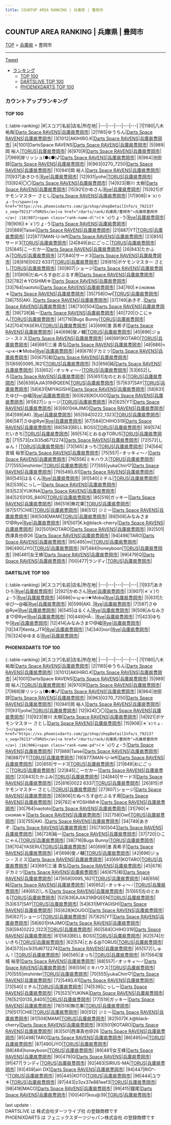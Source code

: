 ```yaml
---
title: COUNTUP AREA RANKING | 兵庫県 | 豊岡市
---
```

## COUNTUP AREA RANKING | 兵庫県 | 豊岡市

[TOP](/darts/rank/) > [兵庫県](/darts/rank/兵庫県/) > 豊岡市

___

<a href="https://twitter.com/share?ref_src=twsrc%5Etfw" data-text="COUNTUP AREA RANKING | 兵庫県豊岡市" class="twitter-share-button" data-hashtags="DARTSLIVE,PHOENIXDARTS,darts,ダーツ" data-show-count="false">Tweet</a>

* [ランキング](#カウントアップランキング)
    * [TOP 100](#top-100)
    * [DARTSLIVE TOP 100](#dartslive-top-100)
    * [PHOENIXDARTS TOP 100](#phoenixdarts-top-100)

### カウントアップランキング

#### TOP 100



{:.table-ranking}
|#|スコア|名前|店名|所在地|
|---|---|---|---|---|
|1|1180|<span class="rank-name-pd"><span class="pro-icon-pd"></span>八木 祐哉</span>|<a href="https://vs.phoenixdarts.com/jp/shop/shopDetailInfo/s_82960?s_seq=82960">Darts Space RAVENS</a>|<a href="/darts/rank/兵庫県/豊岡市">兵庫県豊岡市</a>|
|2|1165|<span class="rank-name-pd">ゆうちん</span>|<a href="https://vs.phoenixdarts.com/jp/shop/shopDetailInfo/s_82960?s_seq=82960">Darts Space RAVENS</a>|<a href="/darts/rank/兵庫県/豊岡市">兵庫県豊岡市</a>|
|3|1012|<span class="rank-name-pd">AKIHIRO.K</span>|<a href="https://vs.phoenixdarts.com/jp/shop/shopDetailInfo/s_82960?s_seq=82960">Darts Space RAVENS</a>|<a href="/darts/rank/兵庫県/豊岡市">兵庫県豊岡市</a>|
|4|1001|<span class="rank-name-pd">DartsSpace RAVENS</span>|<a href="https://vs.phoenixdarts.com/jp/shop/shopDetailInfo/s_82960?s_seq=82960">Darts Space RAVENS</a>|<a href="/darts/rank/兵庫県/豊岡市">兵庫県豊岡市</a>|
|5|989|<span class="rank-name-pd"><span class="pro-icon-pd"></span>岡 裕人</span>|<a href="https://vs.phoenixdarts.com/jp/shop/shopDetailInfo/s_79213?s_seq=79213">TORUS</a>|<a href="/darts/rank/兵庫県/豊岡市">兵庫県豊岡市</a>|
|6|970|<span class="rank-name-pd">R</span>|<a href="https://vs.phoenixdarts.com/jp/shop/shopDetailInfo/s_82960?s_seq=82960">Darts Space RAVENS</a>|<a href="/darts/rank/兵庫県/豊岡市">兵庫県豊岡市</a>|
|7|969|<span class="rank-name-pd">岸リッシュ(●ε●)♪</span>|<a href="https://vs.phoenixdarts.com/jp/shop/shopDetailInfo/s_82960?s_seq=82960">Darts Space RAVENS</a>|<a href="/darts/rank/兵庫県/豊岡市">兵庫県豊岡市</a>|
|8|964|<span class="rank-name-pd"><span class="pro-icon-pd"></span>池田 諒</span>|<a href="https://vs.phoenixdarts.com/jp/shop/shopDetailInfo/s_82960?s_seq=82960">Darts Space RAVENS</a>|<a href="/darts/rank/兵庫県/豊岡市">兵庫県豊岡市</a>|
|9|963|<span class="rank-name-pd">0270_7250</span>|<a href="https://vs.phoenixdarts.com/jp/shop/shopDetailInfo/s_82960?s_seq=82960">Darts Space RAVENS</a>|<a href="/darts/rank/兵庫県/豊岡市">兵庫県豊岡市</a>|
|10|941|<span class="rank-name-pd">岡 裕人</span>|<a href="https://vs.phoenixdarts.com/jp/shop/shopDetailInfo/s_82960?s_seq=82960">Darts Space RAVENS</a>|<a href="/darts/rank/兵庫県/豊岡市">兵庫県豊岡市</a>|
|11|937|<span class="rank-name-dl">あきひろ</span>|<a href="https://search.dartslive.com/jp/shop/b0132a037536bdae0d9b047a20a7ba1e">Rye</a>|<a href="/darts/rank/兵庫県/豊岡市">兵庫県豊岡市</a>|
|12|931|<span class="rank-name-pd">yohe</span>|<a href="https://vs.phoenixdarts.com/jp/shop/shopDetailInfo/s_79213?s_seq=79213">TORUS</a>|<a href="/darts/rank/兵庫県/豊岡市">兵庫県豊岡市</a>|
|13|924|<span class="rank-name-pd">〇〇</span>|<a href="https://vs.phoenixdarts.com/jp/shop/shopDetailInfo/s_82960?s_seq=82960">Darts Space RAVENS</a>|<a href="/darts/rank/兵庫県/豊岡市">兵庫県豊岡市</a>|
|14|923|<span class="rank-name-pd"><span class="pro-icon-pd"></span>嵜川 太樹</span>|<a href="https://vs.phoenixdarts.com/jp/shop/shopDetailInfo/s_82960?s_seq=82960">Darts Space RAVENS</a>|<a href="/darts/rank/兵庫県/豊岡市">兵庫県豊岡市</a>|
|15|921|<span class="rank-name-dl">かめさん</span>|<a href="https://search.dartslive.com/jp/shop/b0132a037536bdae0d9b047a20a7ba1e">Rye</a>|<a href="/darts/rank/兵庫県/豊岡市">兵庫県豊岡市</a>|
|15|921|<span class="rank-name-pd">ポケモンマスター さとし</span>|<a href="https://vs.phoenixdarts.com/jp/shop/shopDetailInfo/s_82960?s_seq=82960">Darts Space RAVENS</a>|<a href="/darts/rank/兵庫県/豊岡市">兵庫県豊岡市</a>|
|17|908|<span class="rank-name-pd">(＊´x`)りょ-う</span>|<a href="https://vs.phoenixdarts.com/jp/shop/shopDetailInfo/s_79213?s_seq=79213">TORUS</a>|<a href="/darts/rank/兵庫県/豊岡市">兵庫県豊岡市</a>|
|18|907|<span class="rank-name-dl">(＊´x`)りょ-う</span>|<a href="https://search.dartslive.com/jp/shop/b0132a037536bdae0d9b047a20a7ba1e">Rye</a>|<a href="/darts/rank/兵庫県/豊岡市">兵庫県豊岡市</a>|
|19|906|<span class="rank-name-pd">(＊´x`)りょ-う</span>|<a href="https://vs.phoenixdarts.com/jp/shop/shopDetailInfo/s_82960?s_seq=82960">Darts Space RAVENS</a>|<a href="/darts/rank/兵庫県/豊岡市">兵庫県豊岡市</a>|
|20|889|<span class="rank-name-pd">Taisei</span>|<a href="https://vs.phoenixdarts.com/jp/shop/shopDetailInfo/s_82960?s_seq=82960">Darts Space RAVENS</a>|<a href="/darts/rank/兵庫県/豊岡市">兵庫県豊岡市</a>|
|21|887|<span class="rank-name-pd">YT</span>|<a href="https://vs.phoenixdarts.com/jp/shop/shopDetailInfo/s_79213?s_seq=79213">TORUS</a>|<a href="/darts/rank/兵庫県/豊岡市">兵庫県豊岡市</a>|
|22|877|<span class="rank-name-pd">MAN-U-left</span>|<a href="https://vs.phoenixdarts.com/jp/shop/shopDetailInfo/s_82960?s_seq=82960">Darts Space RAVENS</a>|<a href="/darts/rank/兵庫県/豊岡市">兵庫県豊岡市</a>|
|23|855|<span class="rank-name-pd">サード3</span>|<a href="https://vs.phoenixdarts.com/jp/shop/shopDetailInfo/s_79213?s_seq=79213">TORUS</a>|<a href="/darts/rank/兵庫県/豊岡市">兵庫県豊岡市</a>|
|24|849|<span class="rank-name-pd">おにごっこ</span>|<a href="https://vs.phoenixdarts.com/jp/shop/shopDetailInfo/s_79213?s_seq=79213">TORUS</a>|<a href="/darts/rank/兵庫県/豊岡市">兵庫県豊岡市</a>|
|25|845|<span class="rank-name-pd">こーだかー</span>|<a href="https://vs.phoenixdarts.com/jp/shop/shopDetailInfo/s_82960?s_seq=82960">Darts Space RAVENS</a>|<a href="/darts/rank/兵庫県/豊岡市">兵庫県豊岡市</a>|
|26|843|<span class="rank-name-pd">たかふみ</span>|<a href="https://vs.phoenixdarts.com/jp/shop/shopDetailInfo/s_79213?s_seq=79213">TORUS</a>|<a href="/darts/rank/兵庫県/豊岡市">兵庫県豊岡市</a>|
|27|840|<span class="rank-name-pd">サード3</span>|<a href="https://vs.phoenixdarts.com/jp/shop/shopDetailInfo/s_82960?s_seq=82960">Darts Space RAVENS</a>|<a href="/darts/rank/兵庫県/豊岡市">兵庫県豊岡市</a>|
|28|816|<span class="rank-name-pd">0022 6337</span>|<a href="https://vs.phoenixdarts.com/jp/shop/shopDetailInfo/s_79213?s_seq=79213">TORUS</a>|<a href="/darts/rank/兵庫県/豊岡市">兵庫県豊岡市</a>|
|29|815|<span class="rank-name-pd">ポケモンマスター さとし</span>|<a href="https://vs.phoenixdarts.com/jp/shop/shopDetailInfo/s_79213?s_seq=79213">TORUS</a>|<a href="/darts/rank/兵庫県/豊岡市">兵庫県豊岡市</a>|
|30|807|<span class="rank-name-pd">ショージ</span>|<a href="https://vs.phoenixdarts.com/jp/shop/shopDetailInfo/s_82960?s_seq=82960">Darts Space RAVENS</a>|<a href="/darts/rank/兵庫県/豊岡市">兵庫県豊岡市</a>|
|31|806|<span class="rank-name-pd">だぬべろす@だぶるす用</span>|<a href="https://vs.phoenixdarts.com/jp/shop/shopDetailInfo/s_82960?s_seq=82960">Darts Space RAVENS</a>|<a href="/darts/rank/兵庫県/豊岡市">兵庫県豊岡市</a>|
|32|782|<span class="rank-name-pd">☆YOSHIMI☆</span>|<a href="https://vs.phoenixdarts.com/jp/shop/shopDetailInfo/s_82960?s_seq=82960">Darts Space RAVENS</a>|<a href="/darts/rank/兵庫県/豊岡市">兵庫県豊岡市</a>|
|33|764|<span class="rank-name-pd">naototo</span>|<a href="https://vs.phoenixdarts.com/jp/shop/shopDetailInfo/s_82960?s_seq=82960">Darts Space RAVENS</a>|<a href="/darts/rank/兵庫県/豊岡市">兵庫県豊岡市</a>|
|34|760|<span class="rank-name-pd">＊снояιмι＊</span>|<a href="https://vs.phoenixdarts.com/jp/shop/shopDetailInfo/s_82960?s_seq=82960">Darts Space RAVENS</a>|<a href="/darts/rank/兵庫県/豊岡市">兵庫県豊岡市</a>|
|35|758|<span class="rank-name-pd">Owl</span>|<a href="https://vs.phoenixdarts.com/jp/shop/shopDetailInfo/s_79213?s_seq=79213">TORUS</a>|<a href="/darts/rank/兵庫県/豊岡市">兵庫県豊岡市</a>|
|36|755|<span class="rank-name-pd">AKI..</span>|<a href="https://vs.phoenixdarts.com/jp/shop/shopDetailInfo/s_82960?s_seq=82960">Darts Space RAVENS</a>|<a href="/darts/rank/兵庫県/豊岡市">兵庫県豊岡市</a>|
|37|749|<span class="rank-name-pd">あきぞ..</span>|<a href="https://vs.phoenixdarts.com/jp/shop/shopDetailInfo/s_82960?s_seq=82960">Darts Space RAVENS</a>|<a href="/darts/rank/兵庫県/豊岡市">兵庫県豊岡市</a>|
|38|730|<span class="rank-name-pd">504</span>|<a href="https://vs.phoenixdarts.com/jp/shop/shopDetailInfo/s_82960?s_seq=82960">Darts Space RAVENS</a>|<a href="/darts/rank/兵庫県/豊岡市">兵庫県豊岡市</a>|
|39|728|<span class="rank-name-pd">純一</span>|<a href="https://vs.phoenixdarts.com/jp/shop/shopDetailInfo/s_82960?s_seq=82960">Darts Space RAVENS</a>|<a href="/darts/rank/兵庫県/豊岡市">兵庫県豊岡市</a>|
|40|720|<span class="rank-name-pd">ひこにゃん</span>|<a href="https://vs.phoenixdarts.com/jp/shop/shopDetailInfo/s_79213?s_seq=79213">TORUS</a>|<a href="/darts/rank/兵庫県/豊岡市">兵庫県豊岡市</a>|
|41|716|<span class="rank-name-pd">Bugs Bunny</span>|<a href="https://vs.phoenixdarts.com/jp/shop/shopDetailInfo/s_79213?s_seq=79213">TORUS</a>|<a href="/darts/rank/兵庫県/豊岡市">兵庫県豊岡市</a>|
|42|704|<span class="rank-name-pd">YASERU</span>|<a href="https://vs.phoenixdarts.com/jp/shop/shopDetailInfo/s_79213?s_seq=79213">TORUS</a>|<a href="/darts/rank/兵庫県/豊岡市">兵庫県豊岡市</a>|
|43|699|<span class="rank-name-pd">澳 真希子</span>|<a href="https://vs.phoenixdarts.com/jp/shop/shopDetailInfo/s_82960?s_seq=82960">Darts Space RAVENS</a>|<a href="/darts/rank/兵庫県/豊岡市">兵庫県豊岡市</a>|
|44|698|<span class="rank-name-pd">俊ノ輔</span>|<a href="https://vs.phoenixdarts.com/jp/shop/shopDetailInfo/s_79213?s_seq=79213">TORUS</a>|<a href="/darts/rank/兵庫県/豊岡市">兵庫県豊岡市</a>|
|45|696|<span class="rank-name-pd">ジョン・スミス</span>|<a href="https://vs.phoenixdarts.com/jp/shop/shopDetailInfo/s_82960?s_seq=82960">Darts Space RAVENS</a>|<a href="/darts/rank/兵庫県/豊岡市">兵庫県豊岡市</a>|
|46|691|<span class="rank-name-pd">KOTARO</span>|<a href="https://vs.phoenixdarts.com/jp/shop/shopDetailInfo/s_79213?s_seq=79213">TORUS</a>|<a href="/darts/rank/兵庫県/豊岡市">兵庫県豊岡市</a>|
|46|691|<span class="rank-name-pd">三浦 貴弘</span>|<a href="https://vs.phoenixdarts.com/jp/shop/shopDetailInfo/s_82960?s_seq=82960">Darts Space RAVENS</a>|<a href="/darts/rank/兵庫県/豊岡市">兵庫県豊岡市</a>|
|48|686|<span class="rank-name-dl">чｰцｰкｰi★Moba</span>|<a href="https://search.dartslive.com/jp/shop/b0132a037536bdae0d9b047a20a7ba1e">Rye</a>|<a href="/darts/rank/兵庫県/豊岡市">兵庫県豊岡市</a>|
|49|678|<span class="rank-name-pd">デカミツ</span>|<a href="https://vs.phoenixdarts.com/jp/shop/shopDetailInfo/s_82960?s_seq=82960">Darts Space RAVENS</a>|<a href="/darts/rank/兵庫県/豊岡市">兵庫県豊岡市</a>|
|50|675|<span class="rank-name-pd">和</span>|<a href="https://vs.phoenixdarts.com/jp/shop/shopDetailInfo/s_82960?s_seq=82960">Darts Space RAVENS</a>|<a href="/darts/rank/兵庫県/豊岡市">兵庫県豊岡市</a>|
|51|659|<span class="rank-name-pd">0095_1621</span>|<a href="https://vs.phoenixdarts.com/jp/shop/shopDetailInfo/s_79213?s_seq=79213">TORUS</a>|<a href="/darts/rank/兵庫県/豊岡市">兵庫県豊岡市</a>|
|52|656|<span class="rank-name-pd">純</span>|<a href="https://vs.phoenixdarts.com/jp/shop/shopDetailInfo/s_82960?s_seq=82960">Darts Space RAVENS</a>|<a href="/darts/rank/兵庫県/豊岡市">兵庫県豊岡市</a>|
|53|652|<span class="rank-name-pd">♂オッキィ～♂</span>|<a href="https://vs.phoenixdarts.com/jp/shop/shopDetailInfo/s_79213?s_seq=79213">TORUS</a>|<a href="/darts/rank/兵庫県/豊岡市">兵庫県豊岡市</a>|
|53|652|<span class="rank-name-pd">しろ</span>|<a href="https://vs.phoenixdarts.com/jp/shop/shopDetailInfo/s_82960?s_seq=82960">Darts Space RAVENS</a>|<a href="/darts/rank/兵庫県/豊岡市">兵庫県豊岡市</a>|
|55|651|<span class="rank-name-pd">左のとおる</span>|<a href="https://vs.phoenixdarts.com/jp/shop/shopDetailInfo/s_79213?s_seq=79213">TORUS</a>|<a href="/darts/rank/兵庫県/豊岡市">兵庫県豊岡市</a>|
|56|639|<span class="rank-name-pd">AJIA319@QEEN</span>|<a href="https://vs.phoenixdarts.com/jp/shop/shopDetailInfo/s_79213?s_seq=79213">TORUS</a>|<a href="/darts/rank/兵庫県/豊岡市">兵庫県豊岡市</a>|
|57|637|<span class="rank-name-pd">SAY</span>|<a href="https://vs.phoenixdarts.com/jp/shop/shopDetailInfo/s_79213?s_seq=79213">TORUS</a>|<a href="/darts/rank/兵庫県/豊岡市">兵庫県豊岡市</a>|
|58|631|<span class="rank-name-pd">MIYAGISHI</span>|<a href="https://vs.phoenixdarts.com/jp/shop/shopDetailInfo/s_82960?s_seq=82960">Darts Space RAVENS</a>|<a href="/darts/rank/兵庫県/豊岡市">兵庫県豊岡市</a>|
|58|631|<span class="rank-name-dl">たゆぴ〜@福</span>|<a href="https://search.dartslive.com/jp/shop/b0132a037536bdae0d9b047a20a7ba1e">Rye</a>|<a href="/darts/rank/兵庫県/豊岡市">兵庫県豊岡市</a>|
|60|628|<span class="rank-name-pd">KOUGO</span>|<a href="https://vs.phoenixdarts.com/jp/shop/shopDetailInfo/s_82960?s_seq=82960">Darts Space RAVENS</a>|<a href="/darts/rank/兵庫県/豊岡市">兵庫県豊岡市</a>|
|61|627|<span class="rank-name-pd">ショージ</span>|<a href="https://vs.phoenixdarts.com/jp/shop/shopDetailInfo/s_79213?s_seq=79213">TORUS</a>|<a href="/darts/rank/兵庫県/豊岡市">兵庫県豊岡市</a>|
|62|625|<span class="rank-name-pd">YT</span>|<a href="https://vs.phoenixdarts.com/jp/shop/shopDetailInfo/s_82960?s_seq=82960">Darts Space RAVENS</a>|<a href="/darts/rank/兵庫県/豊岡市">兵庫県豊岡市</a>|
|63|601|<span class="rank-name-pd">HAJIMO</span>|<a href="https://vs.phoenixdarts.com/jp/shop/shopDetailInfo/s_82960?s_seq=82960">Darts Space RAVENS</a>|<a href="/darts/rank/兵庫県/豊岡市">兵庫県豊岡市</a>|
|64|599|<span class="rank-name-dl">AKI..</span>|<a href="https://search.dartslive.com/jp/shop/b0132a037536bdae0d9b047a20a7ba1e">Rye</a>|<a href="/darts/rank/兵庫県/豊岡市">兵庫県豊岡市</a>|
|65|594|<span class="rank-name-pd">0222_1323</span>|<a href="https://vs.phoenixdarts.com/jp/shop/shopDetailInfo/s_79213?s_seq=79213">TORUS</a>|<a href="/darts/rank/兵庫県/豊岡市">兵庫県豊岡市</a>|
|66|587|<span class="rank-name-dl">さゆ@Rye</span>|<a href="https://search.dartslive.com/jp/shop/b0132a037536bdae0d9b047a20a7ba1e">Rye</a>|<a href="/darts/rank/兵庫県/豊岡市">兵庫県豊岡市</a>|
|67|584|<span class="rank-name-pd">CHIHO319</span>|<a href="https://vs.phoenixdarts.com/jp/shop/shopDetailInfo/s_82960?s_seq=82960">Darts Space RAVENS</a>|<a href="/darts/rank/兵庫県/豊岡市">兵庫県豊岡市</a>|
|68|583|<span class="rank-name-pd">BELL BOSS</span>|<a href="https://vs.phoenixdarts.com/jp/shop/shopDetailInfo/s_79213?s_seq=79213">TORUS</a>|<a href="/darts/rank/兵庫県/豊岡市">兵庫県豊岡市</a>|
|69|574|<span class="rank-name-pd">だいきち</span>|<a href="https://vs.phoenixdarts.com/jp/shop/shopDetailInfo/s_79213?s_seq=79213">TORUS</a>|<a href="/darts/rank/兵庫県/豊岡市">兵庫県豊岡市</a>|
|69|574|<span class="rank-name-pd">とおる@TORUS</span>|<a href="https://vs.phoenixdarts.com/jp/shop/shopDetailInfo/s_79213?s_seq=79213">TORUS</a>|<a href="/darts/rank/兵庫県/豊岡市">兵庫県豊岡市</a>|
|71|573|<span class="rank-name-pd">zx3i35d6712274</span>|<a href="https://vs.phoenixdarts.com/jp/shop/shopDetailInfo/s_82960?s_seq=82960">Darts Space RAVENS</a>|<a href="/darts/rank/兵庫県/豊岡市">兵庫県豊岡市</a>|
|72|572|<span class="rank-name-pd">しゅん！</span>|<a href="https://vs.phoenixdarts.com/jp/shop/shopDetailInfo/s_79213?s_seq=79213">TORUS</a>|<a href="/darts/rank/兵庫県/豊岡市">兵庫県豊岡市</a>|
|73|565|<span class="rank-name-pd">まっち</span>|<a href="https://vs.phoenixdarts.com/jp/shop/shopDetailInfo/s_79213?s_seq=79213">TORUS</a>|<a href="/darts/rank/兵庫県/豊岡市">兵庫県豊岡市</a>|
|74|564|<span class="rank-name-pd"><span class="pro-icon-pd"></span>宮城 裕至</span>|<a href="https://vs.phoenixdarts.com/jp/shop/shopDetailInfo/s_82960?s_seq=82960">Darts Space RAVENS</a>|<a href="/darts/rank/兵庫県/豊岡市">兵庫県豊岡市</a>|
|75|557|<span class="rank-name-pd">♂オッキィ～♂</span>|<a href="https://vs.phoenixdarts.com/jp/shop/shopDetailInfo/s_82960?s_seq=82960">Darts Space RAVENS</a>|<a href="/darts/rank/兵庫県/豊岡市">兵庫県豊岡市</a>|
|76|556|<span class="rank-name-pd">ミキハウス</span>|<a href="https://vs.phoenixdarts.com/jp/shop/shopDetailInfo/s_79213?s_seq=79213">TORUS</a>|<a href="/darts/rank/兵庫県/豊岡市">兵庫県豊岡市</a>|
|77|555|<span class="rank-name-pd">imshinter</span>|<a href="https://vs.phoenixdarts.com/jp/shop/shopDetailInfo/s_79213?s_seq=79213">TORUS</a>|<a href="/darts/rank/兵庫県/豊岡市">兵庫県豊岡市</a>|
|77|555|<span class="rank-name-pd">yukaChin♡</span>|<a href="https://vs.phoenixdarts.com/jp/shop/shopDetailInfo/s_82960?s_seq=82960">Darts Space RAVENS</a>|<a href="/darts/rank/兵庫県/豊岡市">兵庫県豊岡市</a>|
|79|549|<span class="rank-name-pd">L61</span>|<a href="https://vs.phoenixdarts.com/jp/shop/shopDetailInfo/s_82960?s_seq=82960">Darts Space RAVENS</a>|<a href="/darts/rank/兵庫県/豊岡市">兵庫県豊岡市</a>|
|80|545|<span class="rank-name-dl">はるくん</span>|<a href="https://search.dartslive.com/jp/shop/b0132a037536bdae0d9b047a20a7ba1e">Rye</a>|<a href="/darts/rank/兵庫県/豊岡市">兵庫県豊岡市</a>|
|81|540|<span class="rank-name-pd">ミチル</span>|<a href="https://vs.phoenixdarts.com/jp/shop/shopDetailInfo/s_79213?s_seq=79213">TORUS</a>|<a href="/darts/rank/兵庫県/豊岡市">兵庫県豊岡市</a>|
|82|539|<span class="rank-name-pd">にっしー</span>|<a href="https://vs.phoenixdarts.com/jp/shop/shopDetailInfo/s_82960?s_seq=82960">Darts Space RAVENS</a>|<a href="/darts/rank/兵庫県/豊岡市">兵庫県豊岡市</a>|
|83|523|<span class="rank-name-pd">YUKINA</span>|<a href="https://vs.phoenixdarts.com/jp/shop/shopDetailInfo/s_82960?s_seq=82960">Darts Space RAVENS</a>|<a href="/darts/rank/兵庫県/豊岡市">兵庫県豊岡市</a>|
|84|521|<span class="rank-name-pd">0135_8405</span>|<a href="https://vs.phoenixdarts.com/jp/shop/shopDetailInfo/s_79213?s_seq=79213">TORUS</a>|<a href="/darts/rank/兵庫県/豊岡市">兵庫県豊岡市</a>|
|85|519|<span class="rank-name-pd">ガッキー</span>|<a href="https://vs.phoenixdarts.com/jp/shop/shopDetailInfo/s_82960?s_seq=82960">Darts Space RAVENS</a>|<a href="/darts/rank/兵庫県/豊岡市">兵庫県豊岡市</a>|
|86|518|<span class="rank-name-pd">無花果</span>|<a href="https://vs.phoenixdarts.com/jp/shop/shopDetailInfo/s_79213?s_seq=79213">TORUS</a>|<a href="/darts/rank/兵庫県/豊岡市">兵庫県豊岡市</a>|
|87|517|<span class="rank-name-pd">CHIE</span>|<a href="https://vs.phoenixdarts.com/jp/shop/shopDetailInfo/s_79213?s_seq=79213">TORUS</a>|<a href="/darts/rank/兵庫県/豊岡市">兵庫県豊岡市</a>|
|88|512|<span class="rank-name-pd"> ジミー</span>|<a href="https://vs.phoenixdarts.com/jp/shop/shopDetailInfo/s_82960?s_seq=82960">Darts Space RAVENS</a>|<a href="/darts/rank/兵庫県/豊岡市">兵庫県豊岡市</a>|
|89|508|<span class="rank-name-pd">MAMI</span>|<a href="https://vs.phoenixdarts.com/jp/shop/shopDetailInfo/s_79213?s_seq=79213">TORUS</a>|<a href="/darts/rank/兵庫県/豊岡市">兵庫県豊岡市</a>|
|89|508|<span class="rank-name-dl">みなみさま♡@Rye</span>|<a href="https://search.dartslive.com/jp/shop/b0132a037536bdae0d9b047a20a7ba1e">Rye</a>|<a href="/darts/rank/兵庫県/豊岡市">兵庫県豊岡市</a>|
|91|507|<span class="rank-name-pd">K.k@black-cherry</span>|<a href="https://vs.phoenixdarts.com/jp/shop/shopDetailInfo/s_82960?s_seq=82960">Darts Space RAVENS</a>|<a href="/darts/rank/兵庫県/豊岡市">兵庫県豊岡市</a>|
|92|501|<span class="rank-name-pd">KOTARO</span>|<a href="https://vs.phoenixdarts.com/jp/shop/shopDetailInfo/s_82960?s_seq=82960">Darts Space RAVENS</a>|<a href="/darts/rank/兵庫県/豊岡市">兵庫県豊岡市</a>|
|92|501|<span class="rank-name-pd">西澤真也@26   </span>|<a href="https://vs.phoenixdarts.com/jp/shop/shopDetailInfo/s_82960?s_seq=82960">Darts Space RAVENS</a>|<a href="/darts/rank/兵庫県/豊岡市">兵庫県豊岡市</a>|
|94|498|<span class="rank-name-pd">TARO</span>|<a href="https://vs.phoenixdarts.com/jp/shop/shopDetailInfo/s_82960?s_seq=82960">Darts Space RAVENS</a>|<a href="/darts/rank/兵庫県/豊岡市">兵庫県豊岡市</a>|
|95|495|<span class="rank-name-pd">mi</span>|<a href="https://vs.phoenixdarts.com/jp/shop/shopDetailInfo/s_79213?s_seq=79213">TORUS</a>|<a href="/darts/rank/兵庫県/豊岡市">兵庫県豊岡市</a>|
|96|490|<span class="rank-name-pd">JYO</span>|<a href="https://vs.phoenixdarts.com/jp/shop/shopDetailInfo/s_79213?s_seq=79213">TORUS</a>|<a href="/darts/rank/兵庫県/豊岡市">兵庫県豊岡市</a>|
|97|484|<span class="rank-name-pd">honeyboon</span>|<a href="https://vs.phoenixdarts.com/jp/shop/shopDetailInfo/s_79213?s_seq=79213">TORUS</a>|<a href="/darts/rank/兵庫県/豊岡市">兵庫県豊岡市</a>|
|98|481|<span class="rank-name-pd">女王蜂</span>|<a href="https://vs.phoenixdarts.com/jp/shop/shopDetailInfo/s_82960?s_seq=82960">Darts Space RAVENS</a>|<a href="/darts/rank/兵庫県/豊岡市">兵庫県豊岡市</a>|
|99|479|<span class="rank-name-pd">Q</span>|<a href="https://vs.phoenixdarts.com/jp/shop/shopDetailInfo/s_82960?s_seq=82960">Darts Space RAVENS</a>|<a href="/darts/rank/兵庫県/豊岡市">兵庫県豊岡市</a>|
|100|477|<span class="rank-name-pd">ランディ</span>|<a href="https://vs.phoenixdarts.com/jp/shop/shopDetailInfo/s_79213?s_seq=79213">TORUS</a>|<a href="/darts/rank/兵庫県/豊岡市">兵庫県豊岡市</a>|


#### DARTSLIVE TOP 100



{:.table-ranking}
|#|スコア|名前|店名|所在地|
|---|---|---|---|---|
|1|937|<span class="rank-name-dl">あきひろ</span>|<a href="https://search.dartslive.com/jp/shop/b0132a037536bdae0d9b047a20a7ba1e">Rye</a>|<a href="/darts/rank/兵庫県/豊岡市">兵庫県豊岡市</a>|
|2|921|<span class="rank-name-dl">かめさん</span>|<a href="https://search.dartslive.com/jp/shop/b0132a037536bdae0d9b047a20a7ba1e">Rye</a>|<a href="/darts/rank/兵庫県/豊岡市">兵庫県豊岡市</a>|
|3|907|<span class="rank-name-dl">(＊´x`)りょ-う</span>|<a href="https://search.dartslive.com/jp/shop/b0132a037536bdae0d9b047a20a7ba1e">Rye</a>|<a href="/darts/rank/兵庫県/豊岡市">兵庫県豊岡市</a>|
|4|686|<span class="rank-name-dl">чｰцｰкｰi★Moba</span>|<a href="https://search.dartslive.com/jp/shop/b0132a037536bdae0d9b047a20a7ba1e">Rye</a>|<a href="/darts/rank/兵庫県/豊岡市">兵庫県豊岡市</a>|
|5|631|<span class="rank-name-dl">たゆぴ〜@福</span>|<a href="https://search.dartslive.com/jp/shop/b0132a037536bdae0d9b047a20a7ba1e">Rye</a>|<a href="/darts/rank/兵庫県/豊岡市">兵庫県豊岡市</a>|
|6|599|<span class="rank-name-dl">AKI..</span>|<a href="https://search.dartslive.com/jp/shop/b0132a037536bdae0d9b047a20a7ba1e">Rye</a>|<a href="/darts/rank/兵庫県/豊岡市">兵庫県豊岡市</a>|
|7|587|<span class="rank-name-dl">さゆ@Rye</span>|<a href="https://search.dartslive.com/jp/shop/b0132a037536bdae0d9b047a20a7ba1e">Rye</a>|<a href="/darts/rank/兵庫県/豊岡市">兵庫県豊岡市</a>|
|8|545|<span class="rank-name-dl">はるくん</span>|<a href="https://search.dartslive.com/jp/shop/b0132a037536bdae0d9b047a20a7ba1e">Rye</a>|<a href="/darts/rank/兵庫県/豊岡市">兵庫県豊岡市</a>|
|9|508|<span class="rank-name-dl">みなみさま♡@Rye</span>|<a href="https://search.dartslive.com/jp/shop/b0132a037536bdae0d9b047a20a7ba1e">Rye</a>|<a href="/darts/rank/兵庫県/豊岡市">兵庫県豊岡市</a>|
|10|449|<span class="rank-name-dl">НÅ∟</span>|<a href="https://search.dartslive.com/jp/shop/b0132a037536bdae0d9b047a20a7ba1e">Rye</a>|<a href="/darts/rank/兵庫県/豊岡市">兵庫県豊岡市</a>|
|11|423|<span class="rank-name-dl">ゆちや</span>|<a href="https://search.dartslive.com/jp/shop/b0132a037536bdae0d9b047a20a7ba1e">Rye</a>|<a href="/darts/rank/兵庫県/豊岡市">兵庫県豊岡市</a>|
|12|414|<span class="rank-name-dl">みなみさま♡@福</span>|<a href="https://search.dartslive.com/jp/shop/b0132a037536bdae0d9b047a20a7ba1e">Rye</a>|<a href="/darts/rank/兵庫県/豊岡市">兵庫県豊岡市</a>|
|13|347|<span class="rank-name-dl">Kenta_JTR</span>|<a href="https://search.dartslive.com/jp/shop/b0132a037536bdae0d9b047a20a7ba1e">Rye</a>|<a href="/darts/rank/兵庫県/豊岡市">兵庫県豊岡市</a>|
|14|340|<span class="rank-name-dl">nori</span>|<a href="https://search.dartslive.com/jp/shop/b0132a037536bdae0d9b047a20a7ba1e">Rye</a>|<a href="/darts/rank/兵庫県/豊岡市">兵庫県豊岡市</a>|
|15|324|<span class="rank-name-dl">ゆゆまる</span>|<a href="https://search.dartslive.com/jp/shop/b0132a037536bdae0d9b047a20a7ba1e">Rye</a>|<a href="/darts/rank/兵庫県/豊岡市">兵庫県豊岡市</a>|


#### PHOENIXDARTS TOP 100



{:.table-ranking}
|#|スコア|名前|店名|所在地|
|---|---|---|---|---|
|1|1180|<span class="rank-name-pd"><span class="pro-icon-pd"></span>八木 祐哉</span>|<a href="https://vs.phoenixdarts.com/jp/shop/shopDetailInfo/s_82960?s_seq=82960">Darts Space RAVENS</a>|<a href="/darts/rank/兵庫県/豊岡市">兵庫県豊岡市</a>|
|2|1165|<span class="rank-name-pd">ゆうちん</span>|<a href="https://vs.phoenixdarts.com/jp/shop/shopDetailInfo/s_82960?s_seq=82960">Darts Space RAVENS</a>|<a href="/darts/rank/兵庫県/豊岡市">兵庫県豊岡市</a>|
|3|1012|<span class="rank-name-pd">AKIHIRO.K</span>|<a href="https://vs.phoenixdarts.com/jp/shop/shopDetailInfo/s_82960?s_seq=82960">Darts Space RAVENS</a>|<a href="/darts/rank/兵庫県/豊岡市">兵庫県豊岡市</a>|
|4|1001|<span class="rank-name-pd">DartsSpace RAVENS</span>|<a href="https://vs.phoenixdarts.com/jp/shop/shopDetailInfo/s_82960?s_seq=82960">Darts Space RAVENS</a>|<a href="/darts/rank/兵庫県/豊岡市">兵庫県豊岡市</a>|
|5|989|<span class="rank-name-pd"><span class="pro-icon-pd"></span>岡 裕人</span>|<a href="https://vs.phoenixdarts.com/jp/shop/shopDetailInfo/s_79213?s_seq=79213">TORUS</a>|<a href="/darts/rank/兵庫県/豊岡市">兵庫県豊岡市</a>|
|6|970|<span class="rank-name-pd">R</span>|<a href="https://vs.phoenixdarts.com/jp/shop/shopDetailInfo/s_82960?s_seq=82960">Darts Space RAVENS</a>|<a href="/darts/rank/兵庫県/豊岡市">兵庫県豊岡市</a>|
|7|969|<span class="rank-name-pd">岸リッシュ(●ε●)♪</span>|<a href="https://vs.phoenixdarts.com/jp/shop/shopDetailInfo/s_82960?s_seq=82960">Darts Space RAVENS</a>|<a href="/darts/rank/兵庫県/豊岡市">兵庫県豊岡市</a>|
|8|964|<span class="rank-name-pd"><span class="pro-icon-pd"></span>池田 諒</span>|<a href="https://vs.phoenixdarts.com/jp/shop/shopDetailInfo/s_82960?s_seq=82960">Darts Space RAVENS</a>|<a href="/darts/rank/兵庫県/豊岡市">兵庫県豊岡市</a>|
|9|963|<span class="rank-name-pd">0270_7250</span>|<a href="https://vs.phoenixdarts.com/jp/shop/shopDetailInfo/s_82960?s_seq=82960">Darts Space RAVENS</a>|<a href="/darts/rank/兵庫県/豊岡市">兵庫県豊岡市</a>|
|10|941|<span class="rank-name-pd">岡 裕人</span>|<a href="https://vs.phoenixdarts.com/jp/shop/shopDetailInfo/s_82960?s_seq=82960">Darts Space RAVENS</a>|<a href="/darts/rank/兵庫県/豊岡市">兵庫県豊岡市</a>|
|11|931|<span class="rank-name-pd">yohe</span>|<a href="https://vs.phoenixdarts.com/jp/shop/shopDetailInfo/s_79213?s_seq=79213">TORUS</a>|<a href="/darts/rank/兵庫県/豊岡市">兵庫県豊岡市</a>|
|12|924|<span class="rank-name-pd">〇〇</span>|<a href="https://vs.phoenixdarts.com/jp/shop/shopDetailInfo/s_82960?s_seq=82960">Darts Space RAVENS</a>|<a href="/darts/rank/兵庫県/豊岡市">兵庫県豊岡市</a>|
|13|923|<span class="rank-name-pd"><span class="pro-icon-pd"></span>嵜川 太樹</span>|<a href="https://vs.phoenixdarts.com/jp/shop/shopDetailInfo/s_82960?s_seq=82960">Darts Space RAVENS</a>|<a href="/darts/rank/兵庫県/豊岡市">兵庫県豊岡市</a>|
|14|921|<span class="rank-name-pd">ポケモンマスター さとし</span>|<a href="https://vs.phoenixdarts.com/jp/shop/shopDetailInfo/s_82960?s_seq=82960">Darts Space RAVENS</a>|<a href="/darts/rank/兵庫県/豊岡市">兵庫県豊岡市</a>|
|15|908|<span class="rank-name-pd">(＊´x`)りょ-う</span>|<a href="https://vs.phoenixdarts.com/jp/shop/shopDetailInfo/s_79213?s_seq=79213">TORUS</a>|<a href="/darts/rank/兵庫県/豊岡市">兵庫県豊岡市</a>|
|16|906|<span class="rank-name-pd">(＊´x`)りょ-う</span>|<a href="https://vs.phoenixdarts.com/jp/shop/shopDetailInfo/s_82960?s_seq=82960">Darts Space RAVENS</a>|<a href="/darts/rank/兵庫県/豊岡市">兵庫県豊岡市</a>|
|17|889|<span class="rank-name-pd">Taisei</span>|<a href="https://vs.phoenixdarts.com/jp/shop/shopDetailInfo/s_82960?s_seq=82960">Darts Space RAVENS</a>|<a href="/darts/rank/兵庫県/豊岡市">兵庫県豊岡市</a>|
|18|887|<span class="rank-name-pd">YT</span>|<a href="https://vs.phoenixdarts.com/jp/shop/shopDetailInfo/s_79213?s_seq=79213">TORUS</a>|<a href="/darts/rank/兵庫県/豊岡市">兵庫県豊岡市</a>|
|19|877|<span class="rank-name-pd">MAN-U-left</span>|<a href="https://vs.phoenixdarts.com/jp/shop/shopDetailInfo/s_82960?s_seq=82960">Darts Space RAVENS</a>|<a href="/darts/rank/兵庫県/豊岡市">兵庫県豊岡市</a>|
|20|855|<span class="rank-name-pd">サード3</span>|<a href="https://vs.phoenixdarts.com/jp/shop/shopDetailInfo/s_79213?s_seq=79213">TORUS</a>|<a href="/darts/rank/兵庫県/豊岡市">兵庫県豊岡市</a>|
|21|849|<span class="rank-name-pd">おにごっこ</span>|<a href="https://vs.phoenixdarts.com/jp/shop/shopDetailInfo/s_79213?s_seq=79213">TORUS</a>|<a href="/darts/rank/兵庫県/豊岡市">兵庫県豊岡市</a>|
|22|845|<span class="rank-name-pd">こーだかー</span>|<a href="https://vs.phoenixdarts.com/jp/shop/shopDetailInfo/s_82960?s_seq=82960">Darts Space RAVENS</a>|<a href="/darts/rank/兵庫県/豊岡市">兵庫県豊岡市</a>|
|23|843|<span class="rank-name-pd">たかふみ</span>|<a href="https://vs.phoenixdarts.com/jp/shop/shopDetailInfo/s_79213?s_seq=79213">TORUS</a>|<a href="/darts/rank/兵庫県/豊岡市">兵庫県豊岡市</a>|
|24|840|<span class="rank-name-pd">サード3</span>|<a href="https://vs.phoenixdarts.com/jp/shop/shopDetailInfo/s_82960?s_seq=82960">Darts Space RAVENS</a>|<a href="/darts/rank/兵庫県/豊岡市">兵庫県豊岡市</a>|
|25|816|<span class="rank-name-pd">0022 6337</span>|<a href="https://vs.phoenixdarts.com/jp/shop/shopDetailInfo/s_79213?s_seq=79213">TORUS</a>|<a href="/darts/rank/兵庫県/豊岡市">兵庫県豊岡市</a>|
|26|815|<span class="rank-name-pd">ポケモンマスター さとし</span>|<a href="https://vs.phoenixdarts.com/jp/shop/shopDetailInfo/s_79213?s_seq=79213">TORUS</a>|<a href="/darts/rank/兵庫県/豊岡市">兵庫県豊岡市</a>|
|27|807|<span class="rank-name-pd">ショージ</span>|<a href="https://vs.phoenixdarts.com/jp/shop/shopDetailInfo/s_82960?s_seq=82960">Darts Space RAVENS</a>|<a href="/darts/rank/兵庫県/豊岡市">兵庫県豊岡市</a>|
|28|806|<span class="rank-name-pd">だぬべろす@だぶるす用</span>|<a href="https://vs.phoenixdarts.com/jp/shop/shopDetailInfo/s_82960?s_seq=82960">Darts Space RAVENS</a>|<a href="/darts/rank/兵庫県/豊岡市">兵庫県豊岡市</a>|
|29|782|<span class="rank-name-pd">☆YOSHIMI☆</span>|<a href="https://vs.phoenixdarts.com/jp/shop/shopDetailInfo/s_82960?s_seq=82960">Darts Space RAVENS</a>|<a href="/darts/rank/兵庫県/豊岡市">兵庫県豊岡市</a>|
|30|764|<span class="rank-name-pd">naototo</span>|<a href="https://vs.phoenixdarts.com/jp/shop/shopDetailInfo/s_82960?s_seq=82960">Darts Space RAVENS</a>|<a href="/darts/rank/兵庫県/豊岡市">兵庫県豊岡市</a>|
|31|760|<span class="rank-name-pd">＊снояιмι＊</span>|<a href="https://vs.phoenixdarts.com/jp/shop/shopDetailInfo/s_82960?s_seq=82960">Darts Space RAVENS</a>|<a href="/darts/rank/兵庫県/豊岡市">兵庫県豊岡市</a>|
|32|758|<span class="rank-name-pd">Owl</span>|<a href="https://vs.phoenixdarts.com/jp/shop/shopDetailInfo/s_79213?s_seq=79213">TORUS</a>|<a href="/darts/rank/兵庫県/豊岡市">兵庫県豊岡市</a>|
|33|755|<span class="rank-name-pd">AKI..</span>|<a href="https://vs.phoenixdarts.com/jp/shop/shopDetailInfo/s_82960?s_seq=82960">Darts Space RAVENS</a>|<a href="/darts/rank/兵庫県/豊岡市">兵庫県豊岡市</a>|
|34|749|<span class="rank-name-pd">あきぞ..</span>|<a href="https://vs.phoenixdarts.com/jp/shop/shopDetailInfo/s_82960?s_seq=82960">Darts Space RAVENS</a>|<a href="/darts/rank/兵庫県/豊岡市">兵庫県豊岡市</a>|
|35|730|<span class="rank-name-pd">504</span>|<a href="https://vs.phoenixdarts.com/jp/shop/shopDetailInfo/s_82960?s_seq=82960">Darts Space RAVENS</a>|<a href="/darts/rank/兵庫県/豊岡市">兵庫県豊岡市</a>|
|36|728|<span class="rank-name-pd">純一</span>|<a href="https://vs.phoenixdarts.com/jp/shop/shopDetailInfo/s_82960?s_seq=82960">Darts Space RAVENS</a>|<a href="/darts/rank/兵庫県/豊岡市">兵庫県豊岡市</a>|
|37|720|<span class="rank-name-pd">ひこにゃん</span>|<a href="https://vs.phoenixdarts.com/jp/shop/shopDetailInfo/s_79213?s_seq=79213">TORUS</a>|<a href="/darts/rank/兵庫県/豊岡市">兵庫県豊岡市</a>|
|38|716|<span class="rank-name-pd">Bugs Bunny</span>|<a href="https://vs.phoenixdarts.com/jp/shop/shopDetailInfo/s_79213?s_seq=79213">TORUS</a>|<a href="/darts/rank/兵庫県/豊岡市">兵庫県豊岡市</a>|
|39|704|<span class="rank-name-pd">YASERU</span>|<a href="https://vs.phoenixdarts.com/jp/shop/shopDetailInfo/s_79213?s_seq=79213">TORUS</a>|<a href="/darts/rank/兵庫県/豊岡市">兵庫県豊岡市</a>|
|40|699|<span class="rank-name-pd">澳 真希子</span>|<a href="https://vs.phoenixdarts.com/jp/shop/shopDetailInfo/s_82960?s_seq=82960">Darts Space RAVENS</a>|<a href="/darts/rank/兵庫県/豊岡市">兵庫県豊岡市</a>|
|41|698|<span class="rank-name-pd">俊ノ輔</span>|<a href="https://vs.phoenixdarts.com/jp/shop/shopDetailInfo/s_79213?s_seq=79213">TORUS</a>|<a href="/darts/rank/兵庫県/豊岡市">兵庫県豊岡市</a>|
|42|696|<span class="rank-name-pd">ジョン・スミス</span>|<a href="https://vs.phoenixdarts.com/jp/shop/shopDetailInfo/s_82960?s_seq=82960">Darts Space RAVENS</a>|<a href="/darts/rank/兵庫県/豊岡市">兵庫県豊岡市</a>|
|43|691|<span class="rank-name-pd">KOTARO</span>|<a href="https://vs.phoenixdarts.com/jp/shop/shopDetailInfo/s_79213?s_seq=79213">TORUS</a>|<a href="/darts/rank/兵庫県/豊岡市">兵庫県豊岡市</a>|
|43|691|<span class="rank-name-pd">三浦 貴弘</span>|<a href="https://vs.phoenixdarts.com/jp/shop/shopDetailInfo/s_82960?s_seq=82960">Darts Space RAVENS</a>|<a href="/darts/rank/兵庫県/豊岡市">兵庫県豊岡市</a>|
|45|678|<span class="rank-name-pd">デカミツ</span>|<a href="https://vs.phoenixdarts.com/jp/shop/shopDetailInfo/s_82960?s_seq=82960">Darts Space RAVENS</a>|<a href="/darts/rank/兵庫県/豊岡市">兵庫県豊岡市</a>|
|46|675|<span class="rank-name-pd">和</span>|<a href="https://vs.phoenixdarts.com/jp/shop/shopDetailInfo/s_82960?s_seq=82960">Darts Space RAVENS</a>|<a href="/darts/rank/兵庫県/豊岡市">兵庫県豊岡市</a>|
|47|659|<span class="rank-name-pd">0095_1621</span>|<a href="https://vs.phoenixdarts.com/jp/shop/shopDetailInfo/s_79213?s_seq=79213">TORUS</a>|<a href="/darts/rank/兵庫県/豊岡市">兵庫県豊岡市</a>|
|48|656|<span class="rank-name-pd">純</span>|<a href="https://vs.phoenixdarts.com/jp/shop/shopDetailInfo/s_82960?s_seq=82960">Darts Space RAVENS</a>|<a href="/darts/rank/兵庫県/豊岡市">兵庫県豊岡市</a>|
|49|652|<span class="rank-name-pd">♂オッキィ～♂</span>|<a href="https://vs.phoenixdarts.com/jp/shop/shopDetailInfo/s_79213?s_seq=79213">TORUS</a>|<a href="/darts/rank/兵庫県/豊岡市">兵庫県豊岡市</a>|
|49|652|<span class="rank-name-pd">しろ</span>|<a href="https://vs.phoenixdarts.com/jp/shop/shopDetailInfo/s_82960?s_seq=82960">Darts Space RAVENS</a>|<a href="/darts/rank/兵庫県/豊岡市">兵庫県豊岡市</a>|
|51|651|<span class="rank-name-pd">左のとおる</span>|<a href="https://vs.phoenixdarts.com/jp/shop/shopDetailInfo/s_79213?s_seq=79213">TORUS</a>|<a href="/darts/rank/兵庫県/豊岡市">兵庫県豊岡市</a>|
|52|639|<span class="rank-name-pd">AJIA319@QEEN</span>|<a href="https://vs.phoenixdarts.com/jp/shop/shopDetailInfo/s_79213?s_seq=79213">TORUS</a>|<a href="/darts/rank/兵庫県/豊岡市">兵庫県豊岡市</a>|
|53|637|<span class="rank-name-pd">SAY</span>|<a href="https://vs.phoenixdarts.com/jp/shop/shopDetailInfo/s_79213?s_seq=79213">TORUS</a>|<a href="/darts/rank/兵庫県/豊岡市">兵庫県豊岡市</a>|
|54|631|<span class="rank-name-pd">MIYAGISHI</span>|<a href="https://vs.phoenixdarts.com/jp/shop/shopDetailInfo/s_82960?s_seq=82960">Darts Space RAVENS</a>|<a href="/darts/rank/兵庫県/豊岡市">兵庫県豊岡市</a>|
|55|628|<span class="rank-name-pd">KOUGO</span>|<a href="https://vs.phoenixdarts.com/jp/shop/shopDetailInfo/s_82960?s_seq=82960">Darts Space RAVENS</a>|<a href="/darts/rank/兵庫県/豊岡市">兵庫県豊岡市</a>|
|56|627|<span class="rank-name-pd">ショージ</span>|<a href="https://vs.phoenixdarts.com/jp/shop/shopDetailInfo/s_79213?s_seq=79213">TORUS</a>|<a href="/darts/rank/兵庫県/豊岡市">兵庫県豊岡市</a>|
|57|625|<span class="rank-name-pd">YT</span>|<a href="https://vs.phoenixdarts.com/jp/shop/shopDetailInfo/s_82960?s_seq=82960">Darts Space RAVENS</a>|<a href="/darts/rank/兵庫県/豊岡市">兵庫県豊岡市</a>|
|58|601|<span class="rank-name-pd">HAJIMO</span>|<a href="https://vs.phoenixdarts.com/jp/shop/shopDetailInfo/s_82960?s_seq=82960">Darts Space RAVENS</a>|<a href="/darts/rank/兵庫県/豊岡市">兵庫県豊岡市</a>|
|59|594|<span class="rank-name-pd">0222_1323</span>|<a href="https://vs.phoenixdarts.com/jp/shop/shopDetailInfo/s_79213?s_seq=79213">TORUS</a>|<a href="/darts/rank/兵庫県/豊岡市">兵庫県豊岡市</a>|
|60|584|<span class="rank-name-pd">CHIHO319</span>|<a href="https://vs.phoenixdarts.com/jp/shop/shopDetailInfo/s_82960?s_seq=82960">Darts Space RAVENS</a>|<a href="/darts/rank/兵庫県/豊岡市">兵庫県豊岡市</a>|
|61|583|<span class="rank-name-pd">BELL BOSS</span>|<a href="https://vs.phoenixdarts.com/jp/shop/shopDetailInfo/s_79213?s_seq=79213">TORUS</a>|<a href="/darts/rank/兵庫県/豊岡市">兵庫県豊岡市</a>|
|62|574|<span class="rank-name-pd">だいきち</span>|<a href="https://vs.phoenixdarts.com/jp/shop/shopDetailInfo/s_79213?s_seq=79213">TORUS</a>|<a href="/darts/rank/兵庫県/豊岡市">兵庫県豊岡市</a>|
|62|574|<span class="rank-name-pd">とおる@TORUS</span>|<a href="https://vs.phoenixdarts.com/jp/shop/shopDetailInfo/s_79213?s_seq=79213">TORUS</a>|<a href="/darts/rank/兵庫県/豊岡市">兵庫県豊岡市</a>|
|64|573|<span class="rank-name-pd">zx3i35d6712274</span>|<a href="https://vs.phoenixdarts.com/jp/shop/shopDetailInfo/s_82960?s_seq=82960">Darts Space RAVENS</a>|<a href="/darts/rank/兵庫県/豊岡市">兵庫県豊岡市</a>|
|65|572|<span class="rank-name-pd">しゅん！</span>|<a href="https://vs.phoenixdarts.com/jp/shop/shopDetailInfo/s_79213?s_seq=79213">TORUS</a>|<a href="/darts/rank/兵庫県/豊岡市">兵庫県豊岡市</a>|
|66|565|<span class="rank-name-pd">まっち</span>|<a href="https://vs.phoenixdarts.com/jp/shop/shopDetailInfo/s_79213?s_seq=79213">TORUS</a>|<a href="/darts/rank/兵庫県/豊岡市">兵庫県豊岡市</a>|
|67|564|<span class="rank-name-pd"><span class="pro-icon-pd"></span>宮城 裕至</span>|<a href="https://vs.phoenixdarts.com/jp/shop/shopDetailInfo/s_82960?s_seq=82960">Darts Space RAVENS</a>|<a href="/darts/rank/兵庫県/豊岡市">兵庫県豊岡市</a>|
|68|557|<span class="rank-name-pd">♂オッキィ～♂</span>|<a href="https://vs.phoenixdarts.com/jp/shop/shopDetailInfo/s_82960?s_seq=82960">Darts Space RAVENS</a>|<a href="/darts/rank/兵庫県/豊岡市">兵庫県豊岡市</a>|
|69|556|<span class="rank-name-pd">ミキハウス</span>|<a href="https://vs.phoenixdarts.com/jp/shop/shopDetailInfo/s_79213?s_seq=79213">TORUS</a>|<a href="/darts/rank/兵庫県/豊岡市">兵庫県豊岡市</a>|
|70|555|<span class="rank-name-pd">imshinter</span>|<a href="https://vs.phoenixdarts.com/jp/shop/shopDetailInfo/s_79213?s_seq=79213">TORUS</a>|<a href="/darts/rank/兵庫県/豊岡市">兵庫県豊岡市</a>|
|70|555|<span class="rank-name-pd">yukaChin♡</span>|<a href="https://vs.phoenixdarts.com/jp/shop/shopDetailInfo/s_82960?s_seq=82960">Darts Space RAVENS</a>|<a href="/darts/rank/兵庫県/豊岡市">兵庫県豊岡市</a>|
|72|549|<span class="rank-name-pd">L61</span>|<a href="https://vs.phoenixdarts.com/jp/shop/shopDetailInfo/s_82960?s_seq=82960">Darts Space RAVENS</a>|<a href="/darts/rank/兵庫県/豊岡市">兵庫県豊岡市</a>|
|73|540|<span class="rank-name-pd">ミチル</span>|<a href="https://vs.phoenixdarts.com/jp/shop/shopDetailInfo/s_79213?s_seq=79213">TORUS</a>|<a href="/darts/rank/兵庫県/豊岡市">兵庫県豊岡市</a>|
|74|539|<span class="rank-name-pd">にっしー</span>|<a href="https://vs.phoenixdarts.com/jp/shop/shopDetailInfo/s_82960?s_seq=82960">Darts Space RAVENS</a>|<a href="/darts/rank/兵庫県/豊岡市">兵庫県豊岡市</a>|
|75|523|<span class="rank-name-pd">YUKINA</span>|<a href="https://vs.phoenixdarts.com/jp/shop/shopDetailInfo/s_82960?s_seq=82960">Darts Space RAVENS</a>|<a href="/darts/rank/兵庫県/豊岡市">兵庫県豊岡市</a>|
|76|521|<span class="rank-name-pd">0135_8405</span>|<a href="https://vs.phoenixdarts.com/jp/shop/shopDetailInfo/s_79213?s_seq=79213">TORUS</a>|<a href="/darts/rank/兵庫県/豊岡市">兵庫県豊岡市</a>|
|77|519|<span class="rank-name-pd">ガッキー</span>|<a href="https://vs.phoenixdarts.com/jp/shop/shopDetailInfo/s_82960?s_seq=82960">Darts Space RAVENS</a>|<a href="/darts/rank/兵庫県/豊岡市">兵庫県豊岡市</a>|
|78|518|<span class="rank-name-pd">無花果</span>|<a href="https://vs.phoenixdarts.com/jp/shop/shopDetailInfo/s_79213?s_seq=79213">TORUS</a>|<a href="/darts/rank/兵庫県/豊岡市">兵庫県豊岡市</a>|
|79|517|<span class="rank-name-pd">CHIE</span>|<a href="https://vs.phoenixdarts.com/jp/shop/shopDetailInfo/s_79213?s_seq=79213">TORUS</a>|<a href="/darts/rank/兵庫県/豊岡市">兵庫県豊岡市</a>|
|80|512|<span class="rank-name-pd"> ジミー</span>|<a href="https://vs.phoenixdarts.com/jp/shop/shopDetailInfo/s_82960?s_seq=82960">Darts Space RAVENS</a>|<a href="/darts/rank/兵庫県/豊岡市">兵庫県豊岡市</a>|
|81|508|<span class="rank-name-pd">MAMI</span>|<a href="https://vs.phoenixdarts.com/jp/shop/shopDetailInfo/s_79213?s_seq=79213">TORUS</a>|<a href="/darts/rank/兵庫県/豊岡市">兵庫県豊岡市</a>|
|82|507|<span class="rank-name-pd">K.k@black-cherry</span>|<a href="https://vs.phoenixdarts.com/jp/shop/shopDetailInfo/s_82960?s_seq=82960">Darts Space RAVENS</a>|<a href="/darts/rank/兵庫県/豊岡市">兵庫県豊岡市</a>|
|83|501|<span class="rank-name-pd">KOTARO</span>|<a href="https://vs.phoenixdarts.com/jp/shop/shopDetailInfo/s_82960?s_seq=82960">Darts Space RAVENS</a>|<a href="/darts/rank/兵庫県/豊岡市">兵庫県豊岡市</a>|
|83|501|<span class="rank-name-pd">西澤真也@26   </span>|<a href="https://vs.phoenixdarts.com/jp/shop/shopDetailInfo/s_82960?s_seq=82960">Darts Space RAVENS</a>|<a href="/darts/rank/兵庫県/豊岡市">兵庫県豊岡市</a>|
|85|498|<span class="rank-name-pd">TARO</span>|<a href="https://vs.phoenixdarts.com/jp/shop/shopDetailInfo/s_82960?s_seq=82960">Darts Space RAVENS</a>|<a href="/darts/rank/兵庫県/豊岡市">兵庫県豊岡市</a>|
|86|495|<span class="rank-name-pd">mi</span>|<a href="https://vs.phoenixdarts.com/jp/shop/shopDetailInfo/s_79213?s_seq=79213">TORUS</a>|<a href="/darts/rank/兵庫県/豊岡市">兵庫県豊岡市</a>|
|87|490|<span class="rank-name-pd">JYO</span>|<a href="https://vs.phoenixdarts.com/jp/shop/shopDetailInfo/s_79213?s_seq=79213">TORUS</a>|<a href="/darts/rank/兵庫県/豊岡市">兵庫県豊岡市</a>|
|88|484|<span class="rank-name-pd">honeyboon</span>|<a href="https://vs.phoenixdarts.com/jp/shop/shopDetailInfo/s_79213?s_seq=79213">TORUS</a>|<a href="/darts/rank/兵庫県/豊岡市">兵庫県豊岡市</a>|
|89|481|<span class="rank-name-pd">女王蜂</span>|<a href="https://vs.phoenixdarts.com/jp/shop/shopDetailInfo/s_82960?s_seq=82960">Darts Space RAVENS</a>|<a href="/darts/rank/兵庫県/豊岡市">兵庫県豊岡市</a>|
|90|479|<span class="rank-name-pd">Q</span>|<a href="https://vs.phoenixdarts.com/jp/shop/shopDetailInfo/s_82960?s_seq=82960">Darts Space RAVENS</a>|<a href="/darts/rank/兵庫県/豊岡市">兵庫県豊岡市</a>|
|91|477|<span class="rank-name-pd">ランディ</span>|<a href="https://vs.phoenixdarts.com/jp/shop/shopDetailInfo/s_79213?s_seq=79213">TORUS</a>|<a href="/darts/rank/兵庫県/豊岡市">兵庫県豊岡市</a>|
|92|463|<span class="rank-name-pd">SIRIUS-MA</span>|<a href="https://vs.phoenixdarts.com/jp/shop/shopDetailInfo/s_79213?s_seq=79213">TORUS</a>|<a href="/darts/rank/兵庫県/豊岡市">兵庫県豊岡市</a>|
|93|459|<span class="rank-name-pd">airi DX</span>|<a href="https://vs.phoenixdarts.com/jp/shop/shopDetailInfo/s_82960?s_seq=82960">Darts Space RAVENS</a>|<a href="/darts/rank/兵庫県/豊岡市">兵庫県豊岡市</a>|
|94|447|<span class="rank-name-pd">RIO^-^</span>|<a href="https://vs.phoenixdarts.com/jp/shop/shopDetailInfo/s_79213?s_seq=79213">TORUS</a>|<a href="/darts/rank/兵庫県/豊岡市">兵庫県豊岡市</a>|
|95|445|<span class="rank-name-pd">KOTO</span>|<a href="https://vs.phoenixdarts.com/jp/shop/shopDetailInfo/s_79213?s_seq=79213">TORUS</a>|<a href="/darts/rank/兵庫県/豊岡市">兵庫県豊岡市</a>|
|96|444|<span class="rank-name-pd">ユウキ</span>|<a href="https://vs.phoenixdarts.com/jp/shop/shopDetailInfo/s_79213?s_seq=79213">TORUS</a>|<a href="/darts/rank/兵庫県/豊岡市">兵庫県豊岡市</a>|
|97|443|<span class="rank-name-pd">z3zx37e881eef3</span>|<a href="https://vs.phoenixdarts.com/jp/shop/shopDetailInfo/s_79213?s_seq=79213">TORUS</a>|<a href="/darts/rank/兵庫県/豊岡市">兵庫県豊岡市</a>|
|98|418|<span class="rank-name-pd">MACO</span>|<a href="https://vs.phoenixdarts.com/jp/shop/shopDetailInfo/s_82960?s_seq=82960">Darts Space RAVENS</a>|<a href="/darts/rank/兵庫県/豊岡市">兵庫県豊岡市</a>|
|99|415|<span class="rank-name-pd">鐘尾</span>|<a href="https://vs.phoenixdarts.com/jp/shop/shopDetailInfo/s_82960?s_seq=82960">Darts Space RAVENS</a>|<a href="/darts/rank/兵庫県/豊岡市">兵庫県豊岡市</a>|
|100|407|<span class="rank-name-pd">kou@39</span>|<a href="https://vs.phoenixdarts.com/jp/shop/shopDetailInfo/s_79213?s_seq=79213">TORUS</a>|<a href="/darts/rank/兵庫県/豊岡市">兵庫県豊岡市</a>|


<div class="footer border-top border-gray-light mt-5 pt-3 text-right text-gray">
    last update : <span style="font-weight: italic" id="foot_last_modified"></span><br />
    DARTSLIVE は 株式会社ダーツライブ社 の登録商標です<br />
    PHOENIXDARTS は フェニックスダーツジャパン株式会社 の登録商標です<br />
</div>

<script src="https://cdnjs.cloudflare.com/ajax/libs/jquery.tablesorter/2.31.3/js/jquery.tablesorter.min.js" integrity="sha512-qzgd5cYSZcosqpzpn7zF2ZId8f/8CHmFKZ8j7mU4OUXTNRd5g+ZHBPsgKEwoqxCtdQvExE5LprwwPAgoicguNg==" crossorigin="anonymous" referrerpolicy="no-referrer"></script>
<link rel="stylesheet" href="https://cdnjs.cloudflare.com/ajax/libs/jquery.tablesorter/2.31.3/css/theme.default.min.css" integrity="sha512-wghhOJkjQX0Lh3NSWvNKeZ0ZpNn+SPVXX1Qyc9OCaogADktxrBiBdKGDoqVUOyhStvMBmJQ8ZdMHiR3wuEq8+w==" crossorigin="anonymous" referrerpolicy="no-referrer" />
<script>
$(function() {
    $(".table-ranking").tablesorter({sortList:[[0, 0]]});
    $("#foot_last_modified").text(formatDate(new Date(document.lastModified), 'yyyy-MM-dd HH:mm:ss'));
});
</script>

<script async src="https://platform.twitter.com/widgets.js" charset="utf-8"></script>